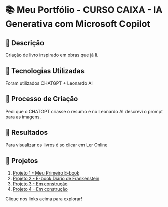 <h1> 📚 Meu Portfólio - CURSO CAIXA - IA Generativa com Microsoft Copilot </h1>

## 🌸 Descrição
Criação de livro inspirado em obras que já li.

## 🌸 Tecnologias Utilizadas
Foram utilizados CHATGPT + Leonardo AI

## 🌸 Processo de Criação
Pedi que o CHATGPT criasse o resumo e no Leonardo AI descrevi o prompt para as imagens.

## 🌸 Resultados
Para visualizar os livros é so clicar em Ler Online


## 🌸 Projetos
1. [Projeto 1 - Meu Primeiro E-book](https://pt.slideshare.net/slideshow/analise-literario-edgar-allan-poe-by-ellagui-pdf/273583566)
2. [Projeto 2 - E-book Diário de Frankenstein](https://www.linkedin.com/posts/elaine-guimaraes-244b49278_cria%C3%A7%C3%A3o-de-e-book-para-portfolio-do-curso-activity-7272224849995972609-1iE8?utm_source=share&utm_medium=member_desktop)
3. [Projeto 3 - Em construção](https://link-do-projeto3.com)
4. [Projeto 4 - Em construção](https://link-do-projeto3.com)

Clique nos links acima para explorar!

